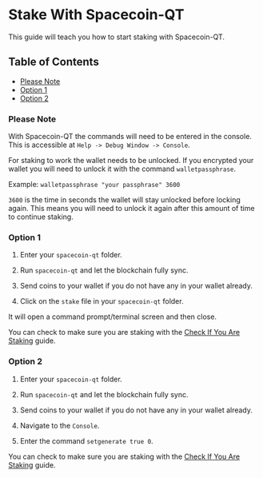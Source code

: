 # Stake With Spacecoin-QT

This guide will teach you how to start staking with Spacecoin-QT.

## Table of Contents

- [Please Note](#Please-Note)
- [Option 1](#Option-1)
- [Option 2](#Option-2)

### Please Note

With Spacecoin-QT the commands will need to be entered in the console. This is accessible at `Help -> Debug Window -> Console`.

For staking to work the wallet needs to be unlocked. If you encrypted your wallet you will need to unlock it with the command `walletpassphrase`.

Example: `walletpassphrase "your passphrase" 3600`

`3600` is the time in seconds the wallet will stay unlocked before locking again. This means you will need to unlock it again after this amount of time to continue staking.

### Option 1

1. Enter your `spacecoin-qt` folder.

2. Run `spacecoin-qt` and let the blockchain fully sync.

3. Send coins to your wallet if you do not have any in your wallet already.

4. Click on the `stake` file in your `spacecoin-qt` folder.

It will open a command prompt/terminal screen and then close.

You can check to make sure you are staking with the [Check If You Are Staking](Check-If-You-Are-Staking.md) guide.

### Option 2

1. Enter your `spacecoin-qt` folder.

2. Run `spacecoin-qt` and let the blockchain fully sync.

3. Send coins to your wallet if you do not have any in your wallet already.

4. Navigate to the `Console`.

5. Enter the command `setgenerate true 0`.

You can check to make sure you are staking with the [Check If You Are Staking](Check-If-You-Are-Staking.md) guide.
